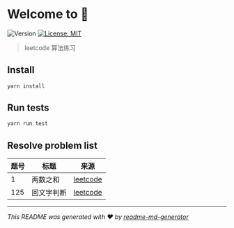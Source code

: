 # Welcome to 👋

![Version](https://img.shields.io/badge/version-1.0.0-blue.svg?cacheSeconds=2592000)
[![License: MIT](https://img.shields.io/badge/License-MIT-yellow.svg)](#)

> leetcode 算法练习

## Install

```sh
yarn install
```

## Run tests

```sh
yarn run test
```

## Resolve problem list

| 题号 | 标题       | 来源                                                           |
| ---- | ---------- | -------------------------------------------------------------- |
| 1    | 两数之和   | [leetcode](https://leetcode-cn.com/problems/two-sum/)          |
| 125  | 回文字判断 | [leetcode](https://leetcode-cn.com/problems/valid-palindrome/) |

---

_This README was generated with ❤️ by [readme-md-generator](https://github.com/kefranabg/readme-md-generator)_
